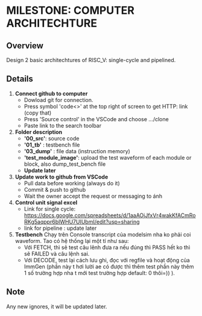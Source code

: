 # MILESTONE: COMPUTER ARCHITECHTURE

## Overview

Design 2 basic architechtures of RISC_V: single-cycle and pipelined. 

## Details

1. **Connect github to computer**
   - Dowload git for connection.
   - Press symbol 'code<>' at the top right of screen to get HTTP: link (copy that)
   - Press 'Source control' in the VSCode and choose .../clone
   - Paste link to the search toolbar
2. **Folder description**
   - **'00_src'**: source code
   - **'01_tb'** : testbench file
   - **'03_dump'** : file data (instruction memory)
   - **'test_module_image'**: upload the test waveform of each module or block, also dump_test_bench file
   - **Update later**
3. **Update work to github from VSCode**
   - Pull data before working (always do it)
   - Commit & push to github
   - Wait the owner accept the request or messaging to ánh
4. **Control unit signal excel**
   - Link for single cycle: https://docs.google.com/spreadsheets/d/1aaAOjJfxVr4wakKfACmRoRKg5aqppr6bIWHU7UIUbmI/edit?usp=sharing
   - link for pipeline    : update later
5. **Testbench**
   Chạy trên Console transcript của modelsim nha ko phải coi waveform. 
   Tao có hệ thống lại một tí như sau: 
      + Với FETCH, thì sẽ test câu lênh đưa ra nếu đúng thì PASS hết ko thì sẽ FAILED và câu lệnh sai. 
      + Với DECODE, test lại cách lưu ghi, đọc với regfile và hoạt động của ImmGen (phần này t hơi lười ae có được thì thêm test phần này thêm 1 số trường hợp nha t mới test trường hợp default: 0 thôi=)) ).  
## Note
  Any new ignores, it will be updated later.
      

